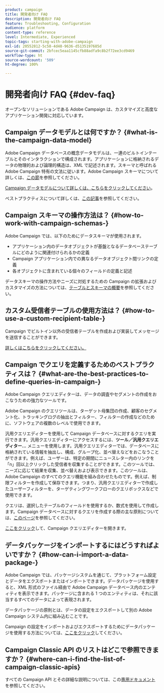 ```yaml
---
product: campaign
title: 開発者向け FAQ
description: 開発者向け FAQ
feature: Troubleshooting, Configuration
audience: platform
content-type: reference
level: Intermediate, Experienced
topic-tags: starting-with-adobe-campaign
exl-id: 20552812-5c58-4d48-9636-d5135197685d
source-git-commit: 2bfcec5eaa1145cfb88adfa9c8b2f72ee3cd9469
workflow-type: ht
source-wordcount: '509'
ht-degree: 100%

---
```


# 開発者向け FAQ {#dev-faq}



オープンなソリューションである Adobe Campaign は、カスタマイズと高度なアプリケーション開発に対応しています。

## Campaign データモデルとは何ですか？ {#what-is-the-campaign-data-model}

Adobe Campaign データベースの概念データモデルは、一連のビルトインテーブルとそのインタラクションで構成されます。アプリケーションに格納されるデータの物理的および論理的構造は、XML で記述されます。スキーマと呼ばれる Adobe Campaign 特有の文法に従います。Adobe Campaign スキーマについて詳しくは、[この節](../../configuration/using/about-schema-edition.md)を参照してください。

[Campaign データモデルについて詳しくは、こちらをクリックしてください](https://helpx.adobe.com/jp/campaign/kb/acc-datamodel.html)。

ベストプラクティスについて詳しくは、[この記事](../../configuration/using/data-model-best-practices.md)を参照してください。

## Campaign スキーマの操作方法は？ {#how-to-work-with-campaign-schemas-}

Adobe Campaign では、以下のためにデータスキーマが使用されます。

* アプリケーション内のデータオブジェクトが基盤となるデータベーステーブルにどのように関連付けられるかの定義
* Campaign アプリケーション内での異なるデータオブジェクト間リンクの定義
* 各オブジェクトに含まれている個々のフィールドの定義と記述

データスキーマの操作方法やニーズに対処するための Campaign の拡張およびカスタマイズの方法については、[テーブルとスキーマの概要](../../configuration/using/about-schema-edition.md)を参照してください。

## カスタム受信者テーブルの使用方法は？ {#how-to-use-a-custom-recipient-table-}

Campaign でビルトイン以外の受信者テーブルを作成および実装してメッセージを送信することができます。

[詳しくはこちらをクリックしてください。](../../configuration/using/about-custom-recipient-table.md)

## Campaign でクエリを定義するためのベストプラクティスは？ {#what-are-the-best-practices-to-define-queries-in-campaign-}

Adobe Campaign クエリエディターは、データの調査やセグメントの作成をおこなうための強力なツールです。

Adobe Campaign のクエリツールは、ターゲット母集団の作成、顧客のセグメント化、トラッキングログの抽出とフィルター、フィルターの作成などのために、ソフトウェアの複数のレベルで使用できます。

汎用クエリエディターを使用して Campaign データベースに対するクエリを実行できます。汎用クエリエディターにアクセスするには、**ツール／汎用クエリエディター...** メニューを使用します。汎用クエリエディターでは、データベースに格納されている情報を抽出し、構成、グループ化、並べ替えなどをおこなうことができます。例えば、ユーザーは、特定の期間にニュースレター内のリンクを「n」回以上クリックした受信者を収集することができます。このツールでは、ニーズに応じて結果を収集、並べ替えおよび表示できます。このツールは、Adobe Campaign のすべてのクエリ機能を組み合わせたものです。例えば、制限フィルターを作成して保存できます。つまり、汎用クエリエディターで作成したユーザーフィルターを、ターゲティングワークフローのクエリボックスなどで使用できます。

クエリは、選択したテーブルのフィールドを使用するか、数式を使用して作成します。Campaign データベースに対するクエリを作成する際の主な原則については、[このページ](../../platform/using/about-queries-in-campaign.md)を参照してください。

[ここをクリック](../../workflow/using/query.md)して、Campaign クエリエディターを開きます。

## データパッケージをインポートするにはどうすればよいですか？ {#how-can-i-import-a-data-package-}

Adobe Campaign では、パッケージシステムを通じて、プラットフォーム設定とデータをエクスポートまたはインポートできます。データパッケージを使用すると、XML 形式のファイル経由で Adobe Campaign データベース内のエンティティを表示できます。パッケージに含まれる 1 つのエンティティは、それに該当するすべてのデータによって表現されます。

データパッケージの原則とは、データの設定をエクスポートして別の Adobe Campaign システム内に組み込むことです。

Campaign の設定をインポートおよびエクスポートするためにデータパッケージを使用する方法については、[ここをクリック](../../platform/using/working-with-data-packages.md)してください。

## Campaign Classic API のリストはどこで参照できますか？ {#where-can-i-find-the-list-of-campaign-classic-apis}

すべての Campaign API とその詳細な説明については、この[専用ドキュメント](https://experienceleague.adobe.com/developer/campaign-api/api/index.html?lang=ja)を参照してください。
